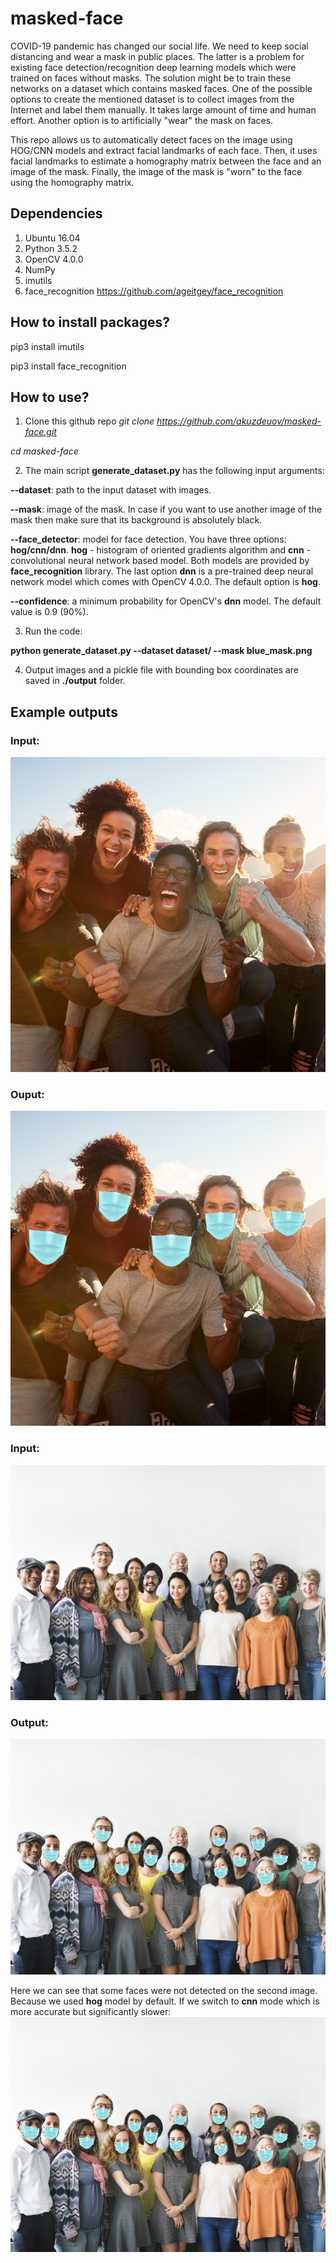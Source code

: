 # masked-face
COVID-19 pandemic has changed our social life. We need to keep social distancing and wear a mask in public places. The latter is a problem for existing face detection/recognition deep learning models which were trained on faces without masks. The solution might be to train these networks on a dataset which contains masked faces. One of the possible options to create the mentioned dataset is to collect images from the Internet and label them manually. It takes large amount of time and human effort. Another option is to artificially "wear" the mask on faces.

This repo allows us to automatically detect faces on the image using HOG/CNN models and extract facial landmarks of each face. Then, it uses facial landmarks to estimate a homography matrix between the face and an image of the mask. Finally, the image of the mask is "worn" to the face using the homography matrix. 

## Dependencies
1. Ubuntu 16.04
2. Python 3.5.2 
3. OpenCV 4.0.0
4. NumPy
5. imutils
6. face_recognition https://github.com/ageitgey/face_recognition 

## How to install packages?
pip3 install imutils 

pip3 install face_recognition

## How to use?
1. Clone this github repo
*git clone https://github.com/akuzdeuov/masked-face.git*

*cd masked-face*

2. The main script **generate_dataset.py** has the following input arguments:

**--dataset**: path to the input dataset with images.

**--mask**: image of the mask. In case if you want to use another image of the mask then make sure that its background is absolutely black.

**--face_detector**: model for face detection. You have three options: **hog/cnn/dnn**. **hog** - histogram of oriented gradients algorithm and **cnn** - convolutional neural network based model. Both models are provided by **face_recognition** library. The last option **dnn** is a pre-trained deep neural network model which comes with OpenCV 4.0.0. The default option is **hog**.

**--confidence**: a minimum probability for OpenCV's **dnn** model. The default value is 0.9 (90%).

3. Run the code:

**python generate_dataset.py --dataset dataset/ --mask blue_mask.png** 

4. Output images and a pickle file with bounding box coordinates are saved in **./output** folder.

## Example outputs
### Input:
![example2_r](https://github.com/akuzdeuov/masked-face/blob/master/dataset/example_2.jpg)
### Ouput:
![example2](https://github.com/akuzdeuov/masked-face/blob/master/output/example_2.jpg)

### Input:
![example1_r](https://github.com/akuzdeuov/masked-face/blob/master/dataset/example_1.jpg)
### Output:
![example1](https://github.com/akuzdeuov/masked-face/blob/master/output/example_1.jpg)

Here we can see that some faces were not detected on the second image. Because we used **hog** model by default. If we switch to **cnn** mode which is more accurate but significantly slower:
![example_1cnn](https://github.com/akuzdeuov/masked-face/blob/master/output/example_1_cnn.jpg)
